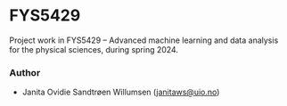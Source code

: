 # FYS5429

Project work in FYS5429 – Advanced machine learning and data analysis for the physical sciences, during spring 2024.

### Author
- Janita Ovidie Sandtrøen Willumsen (janitaws@uio.no)